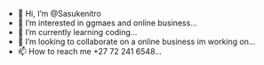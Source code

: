 - 👋 Hi, I’m @Sasukenitro
- 👀 I’m interested in ggmaes and online business...
- 🌱 I’m currently learning coding...
- 💞️ I’m looking to collaborate on a online business im working on...
- 📫 How to reach me +27 72 241 6548...

<!---
Sasukenitro/Sasukenitro is a ✨ special ✨ repository because its `README.md` (this file) appears on your GitHub profile.
You can click the Preview link to take a look at your changes.
--->
